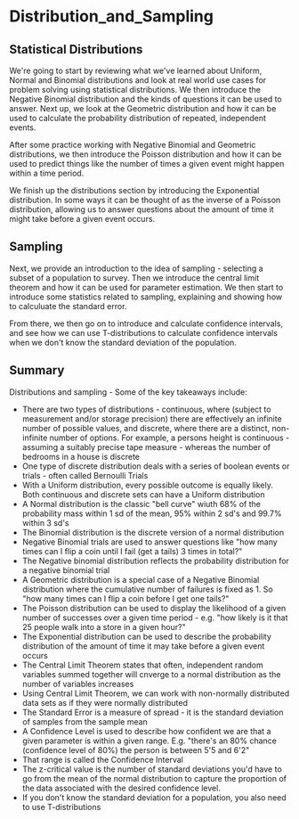 # Distribution_and_Sampling

## Statistical Distributions
We're going to start by reviewing what we've learned about Uniform, Normal and Binomial distributions and look at real world use cases for problem solving using statistical distributions. We then introduce the Negative Binomial distribution and the kinds of questions it can be used to answer. Next up, we look at the Geometric distribution and how it can be used to calculate the probability distribution of repeated, independent events.

After some practice working with Negative Binomial and Geometric distributions, we then introduce the Poisson distribution and how it can be used to predict things like the number of times a given event might happen within a time period.

We finish up the distributions section by introducing the Exponential distribution. In some ways it can be thought of as the inverse of a Poisson distribution, allowing us to answer questions about the amount of time it might take before a given event occurs.

## Sampling
Next, we provide an introduction to the idea of sampling - selecting a subset of a population to survey. Then we introduce the central limit theorem and how it can be used for parameter estimation. We then start to introduce some statistics related to sampling, explaining and showing how to calculuate the standard error.

From there, we then go on to introduce and calculate confidence intervals, and see how we can use T-distributions to calculate confidence intervals when we don't know the standard deviation of the population.

## Summary
Distributions and sampling - Some of the key takeaways include:
* There are two types of distributions - continuous, where (subject to measurement and/or storage precision) there are effectively an infinite number of possible values, and discrete, where there are a distinct, non-infinite number of options. For example, a persons height is continuous - assuming a suitably precise tape measure - whereas the number of bedrooms in a house is discrete
* One type of discrete distribution deals with a series of boolean events or trials - often called Bernoulli Trials
* With a Uniform distribution, every possible outcome is equally likely. Both continuous and discrete sets can have a Uniform distribution
* A Normal distribution is the classic "bell curve" wiuth 68% of the probability mass within 1 sd of the mean, 95% within 2 sd's and 99.7% within 3 sd's
* The Binomial distribution is the discrete version of a normal distribution
* Negative Binomial trials are used to answer questions like "how many times can I flip a coin until I fail (get a tails) 3 times in total?"
* The Negative binomial distribution reflects the probability distribution for a negative binomial trial
* A Geometric distribution is a special case of a Negative Binomial distribution where the cumulative number of failures is fixed as 1. So "how many times can I flip a coin before I get one tails?"
* The Poisson distribution can be used to display the likelihood of a given number of successes over a given time period - e.g. "how likely is it that 25 people walk into a store in a given hour?"
* The Exponential distribution can be used to describe the probability distribution of the amount of time it may take before a given event occurs
* The Central Limit Theorem states that often, independent random variables summed together will cnverge to a normal distribution as the number of variables increases
* Using Central Limit Theorem, we can work with non-normally distributed data sets as if they were normally distributed
* The Standard Error is a measure of spread - it is the standard deviation of samples from the sample mean
* A Confidence Level is used to describe how confident we are that a given parameter is within a given range. E.g. "there's an 80% chance (confidence level of 80%) the person is between 5'5 and 6'2"
* That range is called the Confidence Interval
* The z-critical value is the number of standard deviations you'd have to go from the mean of the normal distribution to capture the proportion of the data associated with the desired confidence level.
* If you don't know the standard deviation for a population, you also need to use T-distributions
